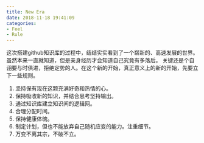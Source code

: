 ```yaml
---
title: New Era
date: 2018-11-18 19:41:09
categories:
- Feel
- Rule
---
```


这次搭建github知识库的过程中，结结实实看到了一个崭新的、高速发展的世界。虽然本来一直就知道，但是亲身经历才会知道自己究竟有多落后。
关键还是个自诩要与时俱进，拒绝定势的人。在这个新的开始，真正意义上的新的开始，先要立下一些规则。
1. 坚持保有现在这颗充满好奇和热情的心。
2. 保持吸收新的知识，并结合思考坚持输出。
3. 通过知识库建立知识间的逻辑网。
4. 合理分配时间。
5. 保持健康体魄。
6. 制定计划，但也不能放弃自己随机应变的能力。注重细节。
7. 万变不离其宗，不破不立。

